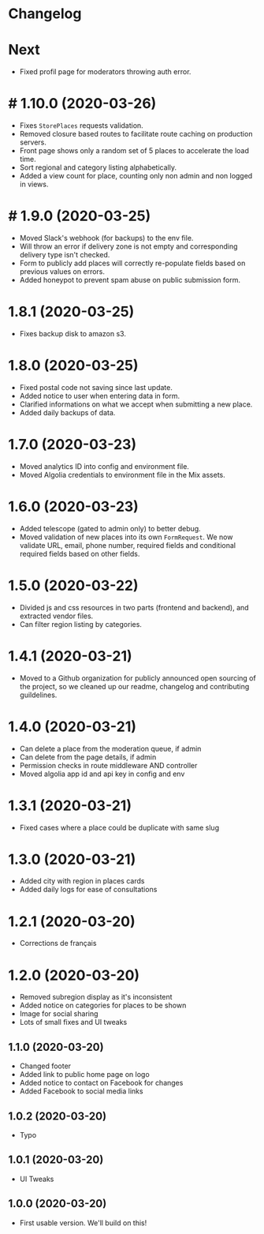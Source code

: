 # Changelog

# Next
- Fixed profil page for moderators throwing auth error.

# # 1.10.0 (2020-03-26)
- Fixes `StorePlaces` requests validation.
- Removed closure based routes to facilitate route caching on production servers.
- Front page shows only a random set of 5 places to accelerate the load time.
- Sort regional and category listing alphabetically.
- Added a view count for place, counting only non admin and non logged in views.

# # 1.9.0 (2020-03-25)
- Moved Slack's webhook (for backups) to the env file.
- Will throw an error if delivery zone is not empty and corresponding delivery type isn't checked.
- Form to publicly add places will correctly re-populate fields based on previous values on errors.
- Added honeypot to prevent spam abuse on public submission form.

# 1.8.1 (2020-03-25)
- Fixes backup disk to amazon s3.

# 1.8.0 (2020-03-25)
- Fixed postal code not saving since last update.
- Added notice to user when entering data in form.
- Clarified informations on what we accept when submitting a new place.
- Added daily backups of data.

# 1.7.0 (2020-03-23)
- Moved analytics ID into config and environment file.
- Moved Algolia credentials to environment file in the Mix assets.

# 1.6.0 (2020-03-23)
- Added telescope (gated to admin only) to better debug.
- Moved validation of new places into its own `FormRequest`. We now validate URL, email, phone number, required fields and conditional required fields based on other fields.

# 1.5.0 (2020-03-22)
- Divided js and css resources in two parts (frontend and backend), and extracted vendor files.
- Can filter region listing by categories.

# 1.4.1 (2020-03-21)
- Moved to a Github organization for publicly announced open sourcing of the project, so we cleaned up our readme, changelog and contributing guildelines.

# 1.4.0 (2020-03-21)
- Can delete a place from the moderation queue, if admin
- Can delete from the page details, if admin
- Permission checks in route middleware AND controller
- Moved algolia app id and api key in config and env

# 1.3.1 (2020-03-21)
- Fixed cases where a place could be duplicate with same slug

# 1.3.0 (2020-03-21)
- Added city with region in places cards
- Added daily logs for ease of consultations

# 1.2.1 (2020-03-20)
- Corrections de français

# 1.2.0 (2020-03-20)
- Removed subregion display as it's inconsistent
- Added notice on categories for places to be shown
- Image for social sharing
- Lots of small fixes and UI tweaks

## 1.1.0 (2020-03-20)
- Changed footer
- Added link to public home page on logo
- Added notice to contact on Facebook for changes
- Added Facebook to social media links

## 1.0.2 (2020-03-20)
- Typo

## 1.0.1 (2020-03-20)
- UI Tweaks

## 1.0.0 (2020-03-20)
- First usable version. We'll build on this!